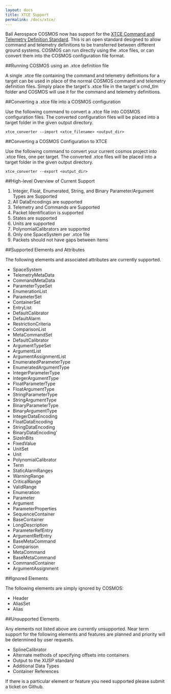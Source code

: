 ```yaml
---
layout: docs
title: XTCE Support
permalink: /docs/xtce/
---
```


Ball Aerospace COSMOS now has support for the <a href="http://www.omg.org/space/xtce/" target="_blank">XTCE Command and Telemetry Definition Standard</a>. This is an open standard designed to allow command and telemetry definitions to be transferred between different ground systems. COSMOS can run directly using the .xtce files, or can convert them into the COSMOS configuration file format.  

##Running COSMOS using an .xtce definition file

A single .xtce file containing the command and telemetry definitions for a target can be used in place of the normal COSMOS command and telemetry definition files.  Simply place the target's .xtce file in the target's cmd_tlm folder and COSMOS will use it for the command and telemetry definitions.

##Converting a .xtce file into a COSMOS configuration

Use the following command to convert a .xtce file into COSMOS configuration files.  The converted configuration files will be placed into a target folder in the given output directory.

```
xtce_converter --import <xtce_filename> <output_dir>
```

##Converting a COSMOS Configuration to XTCE

Use the following command to convert your current cosmos project into .xtce files, one per target.  The converted .xtce files will be placed into a target folder in the given output directory.

```
xtce_converter --export <output_dir>
```

##High-level Overview of Current Support

 1. Integer, Float, Enumerated, String, and Binary Parameter/Argument Types are Supported
 1. All DataEncodings are supported
 1. Telemetry and Commands are Supported
 1. Packet Identification is supported
 1. States are supported
 1. Units are supported
 1. PolynomialCalibrators are supported
 1. Only one SpaceSystem per .xtce file
 1. Packets should not have gaps between items

##Supported Elements and Attributes

The following elements and associated attributes are currently supported.

 * SpaceSystem
 * TelemetryMetaData
 * CommandMetaData
 * ParameterTypeSet
 * EnumerationList
 * ParameterSet
 * ContainerSet
 * EntryList
 * DefaultCalibrator
 * DefaultAlarm 
 * RestrictionCriteria
 * ComparisonList
 * MetaCommandSet
 * DefaultCalibrator
 * ArgumentTypeSet
 * ArgumentList
 * ArgumentAssignmentList
 * EnumeratedParameterType
 * EnumeratedArgumentType
 * IntegerParameterType
 * IntegerArgumentType
 * FloatParameterType
 * FloatArgumentType
 * StringParameterType
 * StringArgumentType
 * BinaryParameterType
 * BinaryArgumentType
 * IntegerDataEncoding
 * FloatDataEncoding
 * StringDataEncoding
 * BinaryDataEncoding'
 * SizeInBits
 * FixedValue
 * UnitSet
 * Unit
 * PolynomialCalibrator
 * Term
 * StaticAlarmRanges
 * WarningRange
 * CriticalRange
 * ValidRange
 * Enumeration
 * Parameter
 * Argument
 * ParameterProperties
 * SequenceContainer
 * BaseContainer
 * LongDescription
 * ParameterRefEntry
 * ArgumentRefEntry
 * BaseMetaCommand
 * Comparison
 * MetaCommand
 * BaseMetaCommand
 * CommandContainer
 * ArgumentAssignment

##Ignored Elements

The following elements are simply ignored by COSMOS:

 * Header
 * AliasSet
 * Alias

##Unsupported Elements

Any elements not listed above are currently unsupported. Near term support for the following elements and features are planned and priority will be determined by user requests.

 * SplineCalibrator
 * Alternate methods of specifying offsets into containers
 * Output to the XUSP standard
 * Additional Data Types
 * Container References

If there is a particular element or feature you need supported please submit a ticket on Github.
